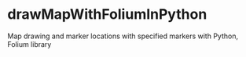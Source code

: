 # drawMapWithFoliumInPython
Map drawing and marker locations with specified markers with Python, Folium library
